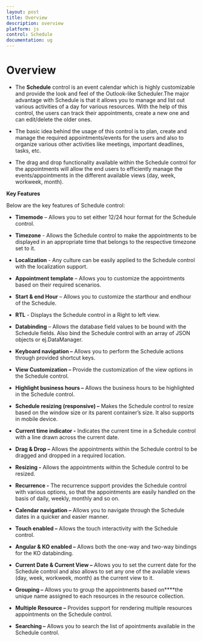 ```yaml
---
layout: post
title: Overview
description: overview
platform: js
control: Schedule
documentation: ug
---
```


# Overview

* The **Schedule** control is an event calendar which is highly customizable and provide the look and feel of the Outlook-like Scheduler.The major advantage with Schedule is that it allows you to manage and list out various activities of a day for various resources. With the help of this control, the users can track their appointments, create a new one and can edit/delete the older ones. 

* The basic idea behind the usage of this control is to plan, create and manage the required appointments/events for the users and also to organize various other activities like meetings, important deadlines, tasks, etc. 

* The drag and drop functionality available within the Schedule control for the appointments will allow the end users to efficiently manage the events/appointments in the different available views (day, week, workweek, month).


**Key Features**

Below are the key features of Schedule control:

* **Timemode** – Allows you to set either 12/24 hour format for the Schedule control.

* **Timezone** - Allows the Schedule control to make the appointments to be displayed in an appropriate time that belongs to the respective timezone set to it.

* **Localization** - Any culture can be easily applied to the Schedule control with the localization support.

* **Appointment template** – Allows you to customize the appointments based on their required scenarios.

* **Start & end Hour** – Allows you to customize the starthour and endhour of the Schedule.

* **RTL** - Displays the Schedule control in a Right to left view.

* **Databinding** – Allows the database field values to be bound with the Schedule fields. Also bind the Schedule control with an array of JSON objects or ej.DataManager.

* **Keyboard navigation –** Allows you to perform the Schedule actions through provided shortcut keys.

* **View Customization –** Provide the customization of the view options in the Schedule control.

* **Highlight business hours –** Allows the business hours to be highlighted in the Schedule control.

* **Schedule resizing (responsive) –** Makes the Schedule control to resize based on the window size or its parent container’s size. It also supports in mobile device.

* **Current time indicator -** Indicates the current time in a Schedule control with a line drawn across the current date.

* **Drag & Drop –** Allows the appointments within the Schedule control to be dragged and dropped in a required location.

* **Resizing -** Allows the appointments within the Schedule control to be resized.

* **Recurrence -** The recurrence support provides the Schedule control with various options, so that the appointments are easily handled on the basis of daily, weekly, monthly and so on.

* **Calendar navigation –** Allows you to navigate through the Schedule dates in a quicker and easier manner.

* **Touch enabled –** Allows the touch interactivity with the Schedule control.

* **Angular & KO enabled –** Allows both the one-way and two-way bindings for the KO databinding.

* **Current Date & Current View –** Allows you to set the current date for the Schedule control and also allows to set any one of the available views (day, week, workweek, month) as the current view to it.

* **Grouping –** Allows you to group the appointments based on****the unique name assigned to each resources in the resource collection.

* **Multiple Resource –** Provides support for rendering multiple resources appointments on the Schedule control.

* **Searching –** Allows you to search the list of apointments available in the Schedule control.



